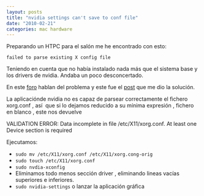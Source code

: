 ```yaml
---
layout: posts
title: "nvidia settings can't save to conf file"
date: "2010-02-21"
categories: mac hardware
---
```


Preparando un HTPC para el salón me he encontrado con esto:

`failed to parse existing X config file`

Teniendo en cuenta que no había instalado nada más que el sistema base y los drivers de nvidia. Andaba un poco desconcertado.

En este [foro](https://ubuntuforums.org/showthread.php?t=1101445) hablan del problema y este fue el [post](https://ubuntuforums.org/showpost.php?p=7260881&postcount=18) que me dio la solución.

La aplicaciónde nvidia no es capaz de parsear correctamente el fichero xorg.conf , así  que si lo dejamos reducido a su mínima expresión , fichero en blanco , este nos devuelve

VALIDATION ERROR:  Data incomplete in file /etc/X11/xorg.conf.
At least one Device section is required

Ejecutamos:

- `sudo mv /etc/X11/xorg.conf /etc/X11/xorg.cong-orig`
- `sudo touch /etc/X11/xorg.conf`
- `sudo nvdia-xconfig`
- Eliminamos todo menos sección driver , eliminando lineas vacías  superiores e inferiores.
- `sudo nvidia-settings` o lanzar la aplicación gráfica
